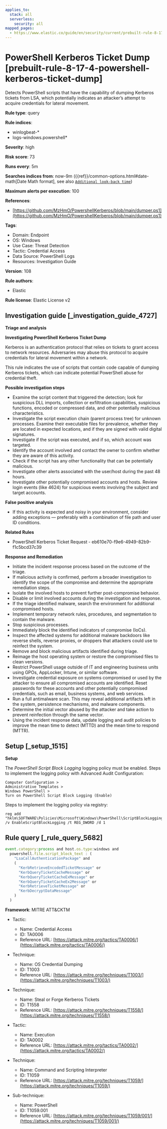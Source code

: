 ```yaml
---
applies_to:
  stack: all
  serverless:
    security: all
mapped_pages:
  - https://www.elastic.co/guide/en/security/current/prebuilt-rule-8-17-4-powershell-kerberos-ticket-dump.html
---
```


# PowerShell Kerberos Ticket Dump [prebuilt-rule-8-17-4-powershell-kerberos-ticket-dump]

Detects PowerShell scripts that have the capability of dumping Kerberos tickets from LSA, which potentially indicates an attacker’s attempt to acquire credentials for lateral movement.

**Rule type**: query

**Rule indices**:

* winlogbeat-*
* logs-windows.powershell*

**Severity**: high

**Risk score**: 73

**Runs every**: 5m

**Searches indices from**: now-9m ({{ref}}/common-options.html#date-math[Date Math format], see also [`Additional look-back time`](docs-content://solutions/security/detect-and-alert/create-detection-rule.md#rule-schedule))

**Maximum alerts per execution**: 100

**References**:

* [https://github.com/MzHmO/PowershellKerberos/blob/main/dumper.ps1](https://github.com/MzHmO/PowershellKerberos/blob/main/dumper.ps1)

**Tags**:

* Domain: Endpoint
* OS: Windows
* Use Case: Threat Detection
* Tactic: Credential Access
* Data Source: PowerShell Logs
* Resources: Investigation Guide

**Version**: 108

**Rule authors**:

* Elastic

**Rule license**: Elastic License v2

## Investigation guide [_investigation_guide_4727]

**Triage and analysis**

**Investigating PowerShell Kerberos Ticket Dump**

Kerberos is an authentication protocol that relies on tickets to grant access to network resources. Adversaries may abuse this protocol to acquire credentials for lateral movement within a network.

This rule indicates the use of scripts that contain code capable of dumping Kerberos tickets, which can indicate potential PowerShell abuse for credential theft.

**Possible investigation steps**

* Examine the script content that triggered the detection; look for suspicious DLL imports, collection or exfiltration capabilities, suspicious functions, encoded or compressed data, and other potentially malicious characteristics.
* Investigate the script execution chain (parent process tree) for unknown processes. Examine their executable files for prevalence, whether they are located in expected locations, and if they are signed with valid digital signatures.
* Investigate if the script was executed, and if so, which account was targeted.
* Identify the account involved and contact the owner to confirm whether they are aware of this activity.
* Check if the script has any other functionality that can be potentially malicious.
* Investigate other alerts associated with the user/host during the past 48 hours.
* Investigate other potentially compromised accounts and hosts. Review login events (like 4624) for suspicious events involving the subject and target accounts.

**False positive analysis**

* If this activity is expected and noisy in your environment, consider adding exceptions — preferably with a combination of file path and user ID conditions.

**Related Rules**

* PowerShell Kerberos Ticket Request - eb610e70-f9e6-4949-82b9-f1c5bcd37c39

**Response and Remediation**

* Initiate the incident response process based on the outcome of the triage.
* If malicious activity is confirmed, perform a broader investigation to identify the scope of the compromise and determine the appropriate remediation steps.
* Isolate the involved hosts to prevent further post-compromise behavior.
* Disable or limit involved accounts during the investigation and response.
* If the triage identified malware, search the environment for additional compromised hosts.
* Implement temporary network rules, procedures, and segmentation to contain the malware.
* Stop suspicious processes.
* Immediately block the identified indicators of compromise (IoCs).
* Inspect the affected systems for additional malware backdoors like reverse shells, reverse proxies, or droppers that attackers could use to reinfect the system.
* Remove and block malicious artifacts identified during triage.
* Reimage the host operating system or restore the compromised files to clean versions.
* Restrict PowerShell usage outside of IT and engineering business units using GPOs, AppLocker, Intune, or similar software.
* Investigate credential exposure on systems compromised or used by the attacker to ensure all compromised accounts are identified. Reset passwords for these accounts and other potentially compromised credentials, such as email, business systems, and web services.
* Run a full antimalware scan. This may reveal additional artifacts left in the system, persistence mechanisms, and malware components.
* Determine the initial vector abused by the attacker and take action to prevent reinfection through the same vector.
* Using the incident response data, update logging and audit policies to improve the mean time to detect (MTTD) and the mean time to respond (MTTR).


## Setup [_setup_1515]

**Setup**

The *PowerShell Script Block Logging* logging policy must be enabled. Steps to implement the logging policy with Advanced Audit Configuration:

```
Computer Configuration >
Administrative Templates >
Windows PowerShell >
Turn on PowerShell Script Block Logging (Enable)
```

Steps to implement the logging policy via registry:

```
reg add "hklm\SOFTWARE\Policies\Microsoft\Windows\PowerShell\ScriptBlockLogging" /v EnableScriptBlockLogging /t REG_DWORD /d 1
```


## Rule query [_rule_query_5682]

```js
event.category:process and host.os.type:windows and
  powershell.file.script_block_text : (
    "LsaCallAuthenticationPackage" and
    (
      "KerbRetrieveEncodedTicketMessage" or
      "KerbQueryTicketCacheMessage" or
      "KerbQueryTicketCacheExMessage" or
      "KerbQueryTicketCacheEx2Message" or
      "KerbRetrieveTicketMessage" or
      "KerbDecryptDataMessage"
    )
  )
```

**Framework**: MITRE ATT&CKTM

* Tactic:

    * Name: Credential Access
    * ID: TA0006
    * Reference URL: [https://attack.mitre.org/tactics/TA0006/](https://attack.mitre.org/tactics/TA0006/)

* Technique:

    * Name: OS Credential Dumping
    * ID: T1003
    * Reference URL: [https://attack.mitre.org/techniques/T1003/](https://attack.mitre.org/techniques/T1003/)

* Technique:

    * Name: Steal or Forge Kerberos Tickets
    * ID: T1558
    * Reference URL: [https://attack.mitre.org/techniques/T1558/](https://attack.mitre.org/techniques/T1558/)

* Tactic:

    * Name: Execution
    * ID: TA0002
    * Reference URL: [https://attack.mitre.org/tactics/TA0002/](https://attack.mitre.org/tactics/TA0002/)

* Technique:

    * Name: Command and Scripting Interpreter
    * ID: T1059
    * Reference URL: [https://attack.mitre.org/techniques/T1059/](https://attack.mitre.org/techniques/T1059/)

* Sub-technique:

    * Name: PowerShell
    * ID: T1059.001
    * Reference URL: [https://attack.mitre.org/techniques/T1059/001/](https://attack.mitre.org/techniques/T1059/001/)



